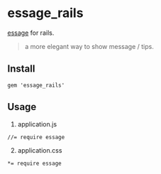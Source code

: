 essage_rails
=========

[essage] for rails.

> a more elegant way to show message / tips.

Install 
----

`gem 'essage_rails'`


Usage
-----

1. application.js

`//= require essage`

2. application.css

`*= require essage`

[essage]:https://github.com/sofish/essage

